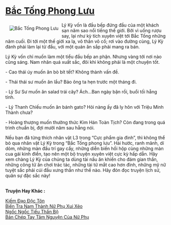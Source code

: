 <a href="https://utruyen.com/bac-tong-phong-luu/12444/" title="Bắc Tống Phong Lưu"><h1>Bắc Tống Phong Lưu</h1></a><div style="display:table"><img align="right" style="float: left; padding: 10px;" src="https://utruyen.com/images/story/200x260/bac-tong-phong-luu.jpg" alt="Bắc Tống Phong Lưu">Lý Kỳ vốn là đầu bếp đứng đầu của một khách sạn năm sao nổi tiếng thế giới. Bởi vì uống rượu say, lại như kỳ tích xuyên việt tới Bắc Tống những năm cuối. Đi tới một thế giới xa lạ, vô thân vô cố; rơi vào đường cùng, Lý Kỳ đành phải làm lại từ đầu, với một quán ăn sắp phải mang ra bán.<p></p>Lý Kỳ vốn chỉ muốn làm một tiểu đầu bếp an phận. Nhưng vàng tới nơi nào cũng sáng. Nam nhân quá xuất sắc, đôi khi không phải là một chuyện tốt.<p></p>- Cao thái úy muốn ăn bò bít tết? Không thành vấn đề.<p></p>- Thái thái sư muốn ăn lẩu? Bảo ông ta hẹn trước một tháng đi.<p></p>- Lý Sư Sư muốn ăn salad trái cây? Ách...Ban ngày bận rồi, buổi tối hẵng tính.<p></p>- Lý Thanh Chiếu muốn ăn bánh gato? Hỏi nàng ấy đã ly hôn với Triệu Minh Thành chưa?<p></p>- Hoàng thượng muốn thưởng thức Kim Hán Toàn Tịch? Còn đang trong quá trình chuẩn bị, đợi mười năm sau hẵng nói.<p></p>Nếu bạn đã từng thích nhân vật L3 trong “Cực phẩm gia đinh”, thì không thể bỏ qua nhân vật Lý Kỳ trong “Bắc Tống phong lưu”. Hài hước, ranh mãnh, dí dỏm, những màn đấu trí gay cấy, những diễn biến hồi hộp cùng những màn cua gái kinh điển, tạo nên một bộ truyện xuyên việt cực kỳ hấp dẫn. Hãy xem chàng Lý Kỳ của chúng ta dùng tài nấu ăn khiến cho đám gian thần, những công tử ăn chơi trác tác, những tài tử mắt cao hơn đỉnh, những mỹ nữ tuyệt sắc phải cúi đầu xưng thần như thế nào. Hãy đón đọc truyện lịch sử, quân sự đặc sắc này!</div><p><br><b>Truyện Hay Khác :</b></p><a href="https://utruyen.com/kiem-dao-doc-ton/14212/" alt="Kiếm Đạo Độc Tôn">Kiếm Đạo Độc Tôn</a><br/><a href="https://truyenngontinhay.wordpress.com/2019/10/03/bien-tra-nam-thanh-nu-phu-xui-xeo/" alt="Biến Tra Nam Thành Nữ Phụ Xui Xẻo">Biến Tra Nam Thành Nữ Phụ Xui Xẻo</a><br/><a href="https://dammyh.wordpress.com/2019/11/07/ngoc-ngoc-tieu-than-bo/" alt="Ngốc Ngốc Tiểu Thần Bộ">Ngốc Ngốc Tiểu Thần Bộ</a><br/><a href="https://truyenngontinhay.wordpress.com/2019/10/03/ban-chep-tay-tam-nguyen-cua-nu-phu/" alt="Bản Chép Tay Tâm Nguyện Của Nữ Phụ">Bản Chép Tay Tâm Nguyện Của Nữ Phụ</a><br/>